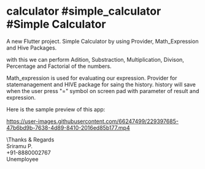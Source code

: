 # calculator #simple_calculator #Simple Calculator

A new Flutter project.
Simple Calculator by using Provider, Math_Expression and Hive Packages. 

with this we can perform Adition, Substraction, Multiplication, Divison, Percentage and Factorial of the numbers.

Math_expression is used for evaluating our expression.
Provider for statemanagement and HIVE package for saing the history. history will save when the user press "=" symbol on screen pad with parameter of result and expression.

Here is the sample preview of this app:


https://user-images.githubusercontent.com/66247499/229397685-47b6bd9b-7638-4d89-8410-2016ed85b177.mp4



\Thanks & Regards\
Sriramu P. \
+91-8880002767\
Unemployee
